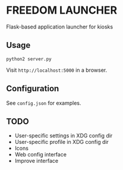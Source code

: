 # FREEDOM LAUNCHER
Flask-based application launcher for kiosks

## Usage
`python2 server.py`

Visit `http://localhost:5000` in a browser.

## Configuration
See `config.json` for examples.

## TODO
- User-specific settings in XDG config dir
- User-specific profile in XDG config dir
- Icons
- Web config interface
- Improve interface
